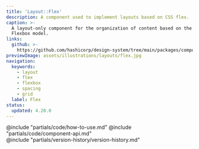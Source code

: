 ```yaml
---
title: 'Layout::Flex'
description: A component used to implement layouts based on CSS flex.
caption: >-
  A layout-only component for the organization of content based on the CSS
  Flexbox model.
links:
  github: >-
    https://github.com/hashicorp/design-system/tree/main/packages/components/src/components/hds/layout/flex
previewImage: assets/illustrations/layouts/flex.jpg
navigation:
  keywords:
    - layout
    - flex
    - flexbox
    - spacing
    - grid
  label: Flex
status:
  updated: 4.20.0
---
```


<section data-tab="Code">
  @include "partials/code/how-to-use.md"
  @include "partials/code/component-api.md"
</section>

<section data-tab="Version history">
  @include "partials/version-history/version-history.md"
</section>
